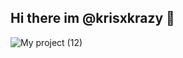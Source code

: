 ## Hi there im @krisxkrazy 👋
![My project (12)](https://user-images.githubusercontent.com/75515498/161430477-3ce36ee7-825a-4a5c-ac9d-6004213a86cc.png)

<!--

**Here are some ideas to get you started:**

🙋‍♀️ A tech youtuber providing a hub for useful resources! 
💻 Contribution guidelines - Please star repos from the original creators!

